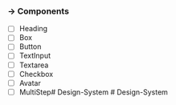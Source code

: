 ### **→ Components**

- [ ]  Heading
- [ ]  Box
- [ ]  Button
- [ ]  TextInput
- [ ]  Textarea
- [ ]  Checkbox
- [ ]  Avatar
- [ ]  MultiStep#   D e s i g n - S y s t e m  
 #   D e s i g n - S y s t e m  
 